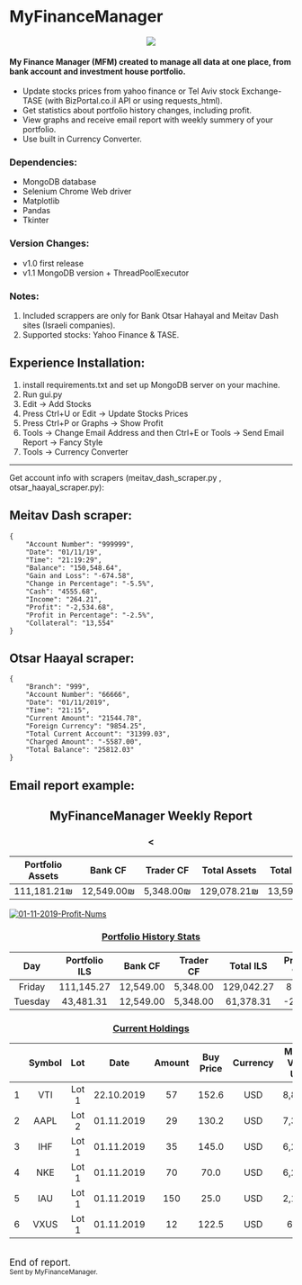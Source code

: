 # MyFinanceManager

<p align="center">
  <img src="https://i.ibb.co/tzPkVrw/Capture.png">
</p>

#### My Finance Manager (MFM) created to manage all data at one place, from bank account and investment house portfolio.
- Update stocks prices from yahoo finance or Tel Aviv stock Exchange-TASE (with BizPortal.co.il API or using requests_html).
- Get statistics about portfolio history changes, including profit.
- View graphs and receive email report with weekly summery of your portfolio.
- Use built in Currency Converter.

### Dependencies:
- MongoDB database
- Selenium Chrome Web driver
- Matplotlib
- Pandas
- Tkinter

### Version Changes:
- v1.0 first release
- v1.1 MongoDB version + ThreadPoolExecutor

### Notes:
1. Included scrappers are only for Bank Otsar Hahayal and Meitav Dash sites (Israeli companies).
2. Supported stocks: Yahoo Finance & TASE.

## Experience Installation:
1. install requirements.txt and set up MongoDB server on your machine.
2. Run gui.py
3. Edit -> Add Stocks
4. Press Ctrl+U or Edit -> Update Stocks Prices
5. Press Ctrl+P or Graphs -> Show Profit
6. Tools -> Change Email Address and then Ctrl+E or Tools -> Send Email Report -> Fancy Style
7. Tools -> Currency Converter

--------------------------------------------------------------------
Get account info with scrapers (meitav_dash_scraper.py , otsar_haayal_scraper.py):

## Meitav Dash scraper:
```
{
    "Account Number": "999999",
    "Date": "01/11/19",
    "Time": "21:19:29",
    "Balance": "150,548.64",
    "Gain and Loss": "-674.58",
    "Change in Percentage": "-5.5%",
    "Cash": "4555.68",
    "Income": "264.21",
    "Profit": "-2,534.68",
    "Profit in Percentage": "-2.5%",
    "Collateral": "13,554"
}
```

## Otsar Haayal scraper:
```
{
    "Branch": "999",
    "Account Number": "66666",
    "Date": "01/11/2019",
    "Time": "21:15",
    "Current Amount": "21544.78",
    "Foreign Currency": "9854.25",
    "Total Current Account": "31399.03",
    "Charged Amount": "-5587.00",
    "Total Balance": "25812.03"
}
```

Email report example:
--------------------------------------------------------------------

<html>
<center><h2><b>MyFinanceManager Weekly Report</b></h2><h3><table><thead><tr><th style="text-align: center;"> Portfolio Assets </th><th style="text-align: center;"> Bank CF  </th><th style="text-align: center;"> Trader CF </th><th style="text-align: center;"> Total Assets </th><th style="text-align: center;"> Total Profit </th><th style="text-align: center;"> Total Profit </th></tr><</thead><tbody><tr><td style="text-align: center;">   111,181.21₪    </td><td style="text-align: center;">12,549.00₪</td><td style="text-align: center;"> 5,348.00₪ </td><td style="text-align: center;"> 129,078.21₪  </td><td style="text-align: center;">  13,599.23₪  </td><td style="text-align: center;">    8.16%     </td></tr></tbody></table></h3></center> <a href="https://ibb.co/RDSGZqk"><img src="https://i.ibb.co/W23NqL4/01-11-2019-Profit-Nums.png" alt="01-11-2019-Profit-Nums" border="0"></a> <center><h3><u>Portfolio History Stats</u></h3><table><thead><tr><th style="text-align: center;">  Day  </th><th style="text-align: center;"> Portfolio ILS </th><th style="text-align: center;"> Bank CF </th><th style="text-align: center;"> Trader CF </th><th style="text-align: center;"> Total ILS </th><th style="text-align: center;"> Profit % </th><th style="text-align: center;"> Profit ILS </th></tr></thead><tbody><tr><td style="text-align: center;">Friday </td><td style="text-align: center;">  111,145.27   </td><td style="text-align: center;">12,549.00</td><td style="text-align: center;"> 5,348.00  </td><td style="text-align: center;">129,042.27 </td><td style="text-align: center;">   8.12   </td><td style="text-align: center;"> 13,563.29  </td></tr><tr><td style="text-align: center;">Tuesday</td><td style="text-align: center;">   43,481.31   </td><td style="text-align: center;">12,549.00</td><td style="text-align: center;"> 5,348.00  </td><td style="text-align: center;"> 61,378.31 </td><td style="text-align: center;">  -2.01   </td><td style="text-align: center;">  -534.85   </td></tr></tbody></table></center> <center><h3><u>Current Holdings</u></h3><table><thead><tr><th style="text-align: center;">  </th><th style="text-align: center;"> Symbol </th><th style="text-align: center;"> Lot </th><th style="text-align: center;">   Date   </th><th style="text-align: center;"> Amount </th><th style="text-align: center;"> Buy Price </th><th style="text-align: center;"> Currency </th><th style="text-align: center;"> Market Value USD </th><th style="text-align: center;"> Market Value ILS </th><th style="text-align: center;"> Profit % </th></tr></thead><tbody><tr><td style="text-align: center;">1 </td><td style="text-align: center;">  VTI   </td><td style="text-align: center;">Lot 1</td><td style="text-align: center;">22.10.2019</td><td style="text-align: center;">   57   </td><td style="text-align: center;">   152.6   </td><td style="text-align: center;">   USD    </td><td style="text-align: center;">     8,860.1      </td><td style="text-align: center;">     31,251.0     </td><td style="text-align: center;">   1.9    </td></tr><tr><td style="text-align: center;">2 </td><td style="text-align: center;">  AAPL  </td><td style="text-align: center;">Lot 2</td><td style="text-align: center;">01.11.2019</td><td style="text-align: center;">   29   </td><td style="text-align: center;">   130.2   </td><td style="text-align: center;">   USD    </td><td style="text-align: center;">     7,336.1      </td><td style="text-align: center;">     25,875.7     </td><td style="text-align: center;">   94.4   </td></tr><tr><td style="text-align: center;">3 </td><td style="text-align: center;">  IHF   </td><td style="text-align: center;">Lot 1</td><td style="text-align: center;">01.11.2019</td><td style="text-align: center;">   35   </td><td style="text-align: center;">   145.0   </td><td style="text-align: center;">   USD    </td><td style="text-align: center;">     6,262.7      </td><td style="text-align: center;">     22,089.4     </td><td style="text-align: center;">   23.4   </td></tr><tr><td style="text-align: center;">4 </td><td style="text-align: center;">  NKE   </td><td style="text-align: center;">Lot 1</td><td style="text-align: center;">01.11.2019</td><td style="text-align: center;">   70   </td><td style="text-align: center;">   70.0    </td><td style="text-align: center;">   USD    </td><td style="text-align: center;">     6,248.9      </td><td style="text-align: center;">     22,040.9     </td><td style="text-align: center;">   27.5   </td></tr><tr><td style="text-align: center;">5 </td><td style="text-align: center;">  IAU   </td><td style="text-align: center;">Lot 1</td><td style="text-align: center;">01.11.2019</td><td style="text-align: center;">  150   </td><td style="text-align: center;">   25.0    </td><td style="text-align: center;">   USD    </td><td style="text-align: center;">     2,167.5      </td><td style="text-align: center;">     7,645.1      </td><td style="text-align: center;">  -42.2   </td></tr><tr><td style="text-align: center;">6 </td><td style="text-align: center;">  VXUS  </td><td style="text-align: center;">Lot 1</td><td style="text-align: center;">01.11.2019</td><td style="text-align: center;">   12   </td><td style="text-align: center;">   122.5   </td><td style="text-align: center;">   USD    </td><td style="text-align: center;">      646.1       </td><td style="text-align: center;">     2,279.0      </td><td style="text-align: center;">  -56.0   </td></tr></tbody></table></center><br><big>End of report.</big><br><small>Sent by MyFinanceManager.</small>
</html>
